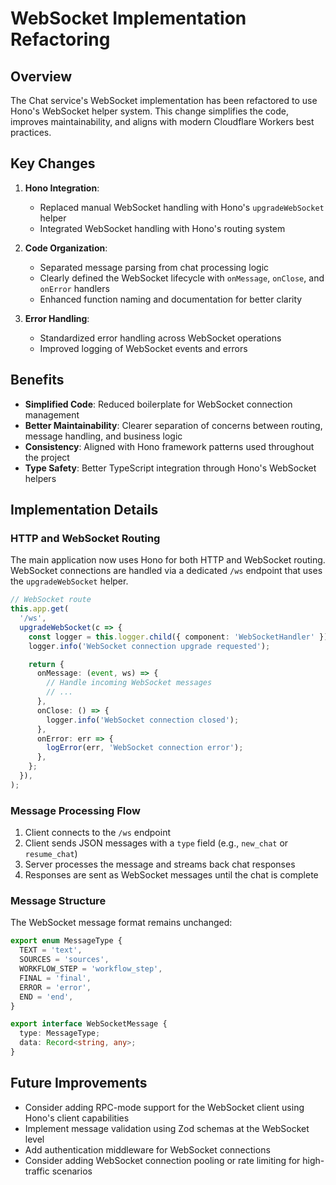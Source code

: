 # WebSocket Implementation Refactoring

## Overview

The Chat service's WebSocket implementation has been refactored to use Hono's WebSocket helper system. This change simplifies the code, improves maintainability, and aligns with modern Cloudflare Workers best practices.

## Key Changes

1. **Hono Integration**:

   - Replaced manual WebSocket handling with Hono's `upgradeWebSocket` helper
   - Integrated WebSocket handling with Hono's routing system

2. **Code Organization**:

   - Separated message parsing from chat processing logic
   - Clearly defined the WebSocket lifecycle with `onMessage`, `onClose`, and `onError` handlers
   - Enhanced function naming and documentation for better clarity

3. **Error Handling**:
   - Standardized error handling across WebSocket operations
   - Improved logging of WebSocket events and errors

## Benefits

- **Simplified Code**: Reduced boilerplate for WebSocket connection management
- **Better Maintainability**: Clearer separation of concerns between routing, message handling, and business logic
- **Consistency**: Aligned with Hono framework patterns used throughout the project
- **Type Safety**: Better TypeScript integration through Hono's WebSocket helpers

## Implementation Details

### HTTP and WebSocket Routing

The main application now uses Hono for both HTTP and WebSocket routing. WebSocket connections are handled via a dedicated `/ws` endpoint that uses the `upgradeWebSocket` helper.

```typescript
// WebSocket route
this.app.get(
  '/ws',
  upgradeWebSocket(c => {
    const logger = this.logger.child({ component: 'WebSocketHandler' });
    logger.info('WebSocket connection upgrade requested');

    return {
      onMessage: (event, ws) => {
        // Handle incoming WebSocket messages
        // ...
      },
      onClose: () => {
        logger.info('WebSocket connection closed');
      },
      onError: err => {
        logError(err, 'WebSocket connection error');
      },
    };
  }),
);
```

### Message Processing Flow

1. Client connects to the `/ws` endpoint
2. Client sends JSON messages with a `type` field (e.g., `new_chat` or `resume_chat`)
3. Server processes the message and streams back chat responses
4. Responses are sent as WebSocket messages until the chat is complete

### Message Structure

The WebSocket message format remains unchanged:

```typescript
export enum MessageType {
  TEXT = 'text',
  SOURCES = 'sources',
  WORKFLOW_STEP = 'workflow_step',
  FINAL = 'final',
  ERROR = 'error',
  END = 'end',
}

export interface WebSocketMessage {
  type: MessageType;
  data: Record<string, any>;
}
```

## Future Improvements

- Consider adding RPC-mode support for the WebSocket client using Hono's client capabilities
- Implement message validation using Zod schemas at the WebSocket level
- Add authentication middleware for WebSocket connections
- Consider adding WebSocket connection pooling or rate limiting for high-traffic scenarios
